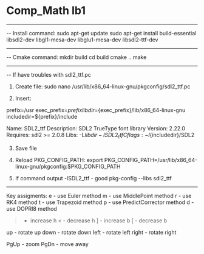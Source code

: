 # Comp_Math lb1

--------------------------------------------------------------------------------------------------

-- Install command:
sudo apt-get update
sudo apt-get install build-essential libsdl2-dev libgl1-mesa-dev libglu1-mesa-dev libsdl2-ttf-dev

--------------------------------------------------------------------------------------------------

-- Cmake command:
mkdir build
cd build
cmake ..
make

--------------------------------------------------------------------------------------------------

-- If have troubles with sdl2_ttf.pc

1. Create file:
sudo nano /usr/lib/x86_64-linux-gnu/pkgconfig/sdl2_ttf.pc

2. Insert:

prefix=/usr
exec_prefix=${prefix}
libdir=${exec_prefix}/lib/x86_64-linux-gnu
includedir=${prefix}/include

Name: SDL2_ttf
Description: SDL2 TrueType font library
Version: 2.22.0
Requires: sdl2 >= 2.0.8
Libs: -L${libdir} -lSDL2_ttf
Cflags: -I${includedir}/SDL2

3. Save file

4. Reload PKG_CONFIG_PATH:
export PKG_CONFIG_PATH=/usr/lib/x86_64-linux-gnu/pkgconfig:$PKG_CONFIG_PATH

5. If command output -lSDL2_ttf - good
pkg-config --libs sdl2_ttf

--------------------------------------------------------------------------------------------------

Key assigments:
e - use Euler method
m - use MiddlePoint method
r - use RK4 method
t - use Trapezoid method
p - use PredictCorrector method
d - use DOPRI8 method

> - increase h
< - decrease h
] - increase b
[ - decrease b

up - rotate up
down - rotate down
left - rotate left
right - rotate right

PgUp - zoom
PgDn - move away




